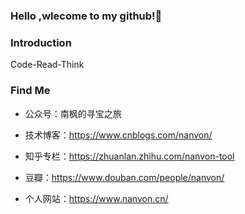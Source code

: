 ### Hello ,wlecome to my github!👋

<!--
**nanvon/nanvon** is a ✨ _special_ ✨ repository because its `README.md` (this file) appears on your GitHub profile.

Here are some ideas to get you started:

- 🔭 I’m currently working on ...
- 🌱 I’m currently learning ...
- 👯 I’m looking to collaborate on ...
- 🤔 I’m looking for help with ...
- 💬 Ask me about ...
- 📫 How to reach me: ...
- 😄 Pronouns: ...
- ⚡ Fun fact: ...
-->

### Introduction
Code-Read-Think

### Find Me
- 公众号：南枫的寻宝之旅

- 技术博客：https://www.cnblogs.com/nanvon/

- 知乎专栏：https://zhuanlan.zhihu.com/nanvon-tool

- 豆瓣：https://www.douban.com/people/nanvon/

- 个人网站：https://www.nanvon.cn/  
